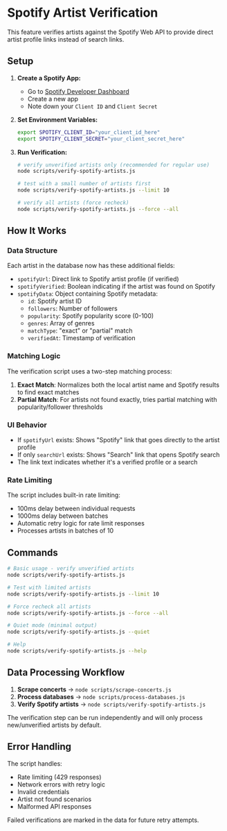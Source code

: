 # Spotify Artist Verification

This feature verifies artists against the Spotify Web API to provide direct artist profile links instead of search links.

## Setup

1. **Create a Spotify App:**

   - Go to [Spotify Developer Dashboard](https://developer.spotify.com/dashboard)
   - Create a new app
   - Note down your `Client ID` and `Client Secret`

2. **Set Environment Variables:**

   ```bash
   export SPOTIFY_CLIENT_ID="your_client_id_here"
   export SPOTIFY_CLIENT_SECRET="your_client_secret_here"
   ```

3. **Run Verification:**

   ```bash
   # verify unverified artists only (recommended for regular use)
   node scripts/verify-spotify-artists.js

   # test with a small number of artists first
   node scripts/verify-spotify-artists.js --limit 10

   # verify all artists (force recheck)
   node scripts/verify-spotify-artists.js --force --all
   ```

## How It Works

### Data Structure

Each artist in the database now has these additional fields:

- `spotifyUrl`: Direct link to Spotify artist profile (if verified)
- `spotifyVerified`: Boolean indicating if the artist was found on Spotify
- `spotifyData`: Object containing Spotify metadata:
  - `id`: Spotify artist ID
  - `followers`: Number of followers
  - `popularity`: Spotify popularity score (0-100)
  - `genres`: Array of genres
  - `matchType`: "exact" or "partial" match
  - `verifiedAt`: Timestamp of verification

### Matching Logic

The verification script uses a two-step matching process:

1. **Exact Match**: Normalizes both the local artist name and Spotify results to find exact matches
2. **Partial Match**: For artists not found exactly, tries partial matching with popularity/follower thresholds

### UI Behavior

- If `spotifyUrl` exists: Shows "Spotify" link that goes directly to the artist profile
- If only `searchUrl` exists: Shows "Search" link that opens Spotify search
- The link text indicates whether it's a verified profile or a search

### Rate Limiting

The script includes built-in rate limiting:

- 100ms delay between individual requests
- 1000ms delay between batches
- Automatic retry logic for rate limit responses
- Processes artists in batches of 10

## Commands

```bash
# Basic usage - verify unverified artists
node scripts/verify-spotify-artists.js

# Test with limited artists
node scripts/verify-spotify-artists.js --limit 10

# Force recheck all artists
node scripts/verify-spotify-artists.js --force --all

# Quiet mode (minimal output)
node scripts/verify-spotify-artists.js --quiet

# Help
node scripts/verify-spotify-artists.js --help
```

## Data Processing Workflow

1. **Scrape concerts** → `node scripts/scrape-concerts.js`
2. **Process databases** → `node scripts/process-databases.js`
3. **Verify Spotify artists** → `node scripts/verify-spotify-artists.js`

The verification step can be run independently and will only process new/unverified artists by default.

## Error Handling

The script handles:

- Rate limiting (429 responses)
- Network errors with retry logic
- Invalid credentials
- Artist not found scenarios
- Malformed API responses

Failed verifications are marked in the data for future retry attempts.
